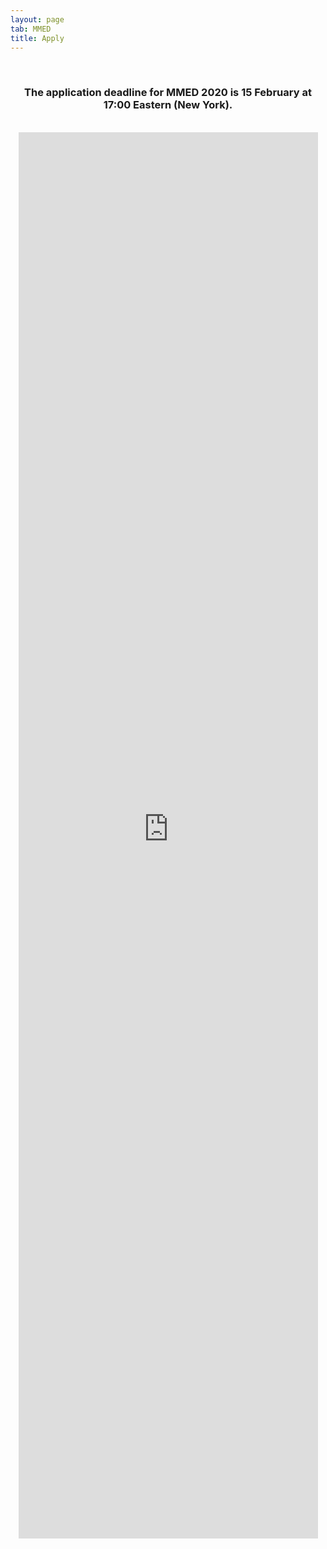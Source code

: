 ```yaml
---
layout: page
tab: MMED
title: Apply
---
```

<div align="center">
<br>
<h3>The application deadline for MMED 2020 is 15 February at 17:00 Eastern (New York).</h3>
<br>
<iframe src="https://ugeorgia.ca1.qualtrics.com/jfe/form/SV_0NbIOkUAlsVuuot" width="95%" height="2250" frameborder="0" marginheight="0" marginwidth="0">Loading...</iframe>
</div>

